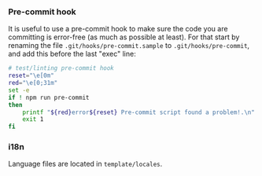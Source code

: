 ### Pre-commit hook

It is useful to use a pre-commit hook to make sure the code you are committing is error-free (as much as possible at least). For that start by renaming the file `.git/hooks/pre-commit.sample` to `.git/hooks/pre-commit`, and add this before the last "exec" line:

~~~bash
# test/linting pre-commit hook
reset="\e[0m"
red="\e[0;31m"
set -e
if ! npm run pre-commit
then
    printf "${red}error${reset} Pre-commit script found a problem!.\n"
    exit 1
fi
~~~

### i18n

Language files are located in `template/locales`.

